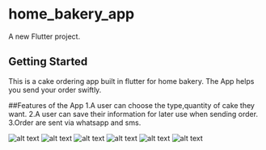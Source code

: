 # home_bakery_app

A new Flutter project.

## Getting Started

This is a cake ordering app built in flutter for home bakery.
The App helps you send your order swiftly.

##Features of the App
1.A user can choose the type,quantity of cake they want.
2.A user can save their information for later use when sending order.
3.Order are sent via whatsapp and sms.

![alt text](https://github.com/Leekogram/home_bakery_app/blob/master/Screenshot_20201009-141259.png?raw=true)
![alt text](https://github.com/Leekogram/home_bakery_app/blob/master/Screenshot_20201009-141315.png?raw=true)
![alt text](https://github.com/Leekogram/home_bakery_app/blob/master/Screenshot_20201009-141452.png?raw=true)
![alt text](https://github.com/Leekogram/home_bakery_app/blob/master/Screenshot_20201009-141502.png?raw=true)
![alt text](https://github.com/Leekogram/home_bakery_app/blob/master/Screenshot_20201009-141519.png?raw=true)
![alt text](https://github.com/Leekogram/home_bakery_app/blob/master/Screenshot_20201009-141528.png?raw=true)
